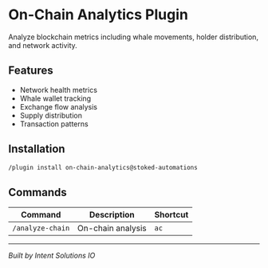 # On-Chain Analytics Plugin

Analyze blockchain metrics including whale movements, holder distribution, and network activity.

## Features
- Network health metrics
- Whale wallet tracking
- Exchange flow analysis
- Supply distribution
- Transaction patterns

## Installation
```bash
/plugin install on-chain-analytics@stoked-automations
```

## Commands
| Command | Description | Shortcut |
|---------|-------------|----------|
| `/analyze-chain` | On-chain analysis | `ac` |

---
*Built by Intent Solutions IO*